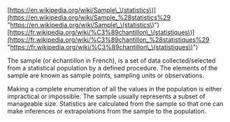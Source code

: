 [https://en.wikipedia.org/wiki/Sample\_\(statistics\)](https://en.wikipedia.org/wiki/Sample_%28statistics%29 "https://en.wikipedia.org/wiki/Sample\_\(statistics\)")  
[https://fr.wikipedia.org/wiki/%C3%89chantillon\_\(statistiques\)](https://fr.wikipedia.org/wiki/%C3%89chantillon_%28statistiques%29 "https://fr.wikipedia.org/wiki/%C3%89chantillon\_\(statistiques\)")

The sample \(or échantillon in French\), is a set of data collected/selected from a statistical population by a defined procedure. The elements of the sample are known as sample points, sampling units or observations.

Making a complete enumeration of all the values in the population is either impractical or impossible. The sample usually represents a subset of manageable size. Statistics are calculated from the sample so that one can make inferences or extrapolations from the sample to the population.

